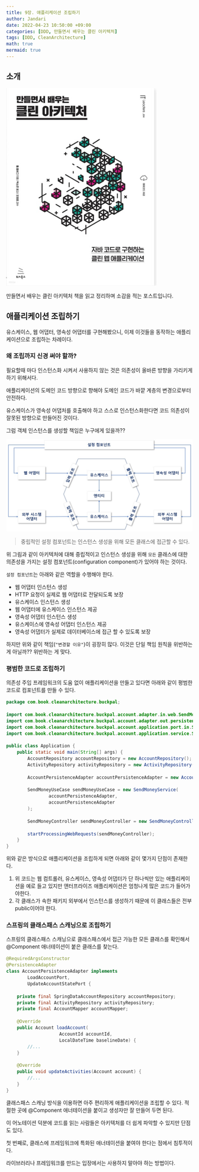 ```yaml
---
title: 9장. 애플리케이션 조립하기
author: Jandari
date: 2022-04-23 10:50:00 +09:00
categories: [DDD, 만들면서 배우는 클린 아키텍처]
tags: [DDD, CleanArchitecture]
math: true
mermaid: true
---
```


## 소개

![image](/assets/img/post/2022-04-23-MakeLearnCleanArchitecture_ch9/1.jpg)

만들면서 배우는 클린 아키텍처 책을 읽고 정리하며 소감을 적는 포스트입니다.

## 애플리케이션 조립하기 

유스케이스, 웹 어댑터, 영속성 어댑터를 구현해봤으니, 이제 이것들을 동작하는 애플리케이션으로 조립하는 차례이다.

### 왜 조립까지 신경 써야 할까?

필요할때 마다 인스턴스화 시켜서 사용하지 않는 것은 의존성이 올바른 방향을 가리키게 하기 위해서다.

애플리케이션의 도메인 코드 방향으로 향해야 도메인 코드가 바깥 계층의 변경으로부터 안전하다.

유스케이스가 영속성 어댑처를 호출해야 하고 스스로 인스턴스화한다면 코드 의존성이 잘못된 방향으로 만들어진 것이다.

그럼 객체 인스턴스를 생성할 책임은 누구에게 있을까?? 


![image](/assets/img/post/2022-04-23-MakeLearnCleanArchitecture_ch9/2.jpg)
> 중립적인 설정 컴포넌트는 인스턴스 생성을 위해 모든 클래스에 접근할 수 있다.

위 그림과 같이 아키텍처에 대해 중립적이고 인스턴스 생성을 위해 `모든` 클래스에 대한 의존성을 가지는 설정 컴포넌트(configuration component)가 있어야 하는 것이다.

`설정 컴포넌트`는 아래와 같은 역할을 수행해야 한다.

* 웹 어댑터 인스턴스 생성
* HTTP 요청이 실제로 웹 어댑터로 전달되도록 보장
* 유스케이스 인스턴스 생성
* 웹 어댑터에 유스케이스 인스턴스 제공
* 영속성 어댑터 인스턴스 생성
* 유스케이스에 영속성 어댑터 인스턴스 제공
* 영속성 어댑터가 실제로 데이터베이스에 접근 할 수 있도록 보장

하지만 위와 같이 책임(`"변경할 이유"`)이 굉장히 많다. 이것은 단일 책임 원칙을 위반하는 게 아닐까?? 위반하는 게 맞다.

### 평범한 코드로 조립하기

의존성 주입 프레임워크의 도움 없이 애플리케이션을 만들고 있다면 아래와 같이 평범한 코드로 컴포넌트를 만들 수 있다.

```java
package com.book.cleanarchitecture.buckpal;

import com.book.cleanarchitecture.buckpal.account.adapter.in.web.SendMoneyController;
import com.book.cleanarchitecture.buckpal.account.adapter.out.persistence.AccountPersistenceAdapter;
import com.book.cleanarchitecture.buckpal.account.application.port.in.SendMoneyUseCase;
import com.book.cleanarchitecture.buckpal.account.application.service.SendMoneyService;

public class Application {
    public static void main(String[] args) {
        AccountRepository accountRepository = new AccountRepository();
        ActivityRepository activityRepository = new ActivityRepository();

        AccountPersistenceAdapter accountPersistenceAdapter = new AccountPersistenceAdapter(accountRepository, activityRepository);

        SendMoneyUseCase sendMoneyUseCase = new SendMoneyService(
                accountPersistenceAdapter,
                accountPersistenceAdapter
        );

        SendMoneyController sendMoneyController = new SendMoneyController(sendMoneyUseCase);
        
        startProcessingWebRequests(sendMoneyController);
    }
}
```

위와 같은 방식으로 애플리케이션을 조립하게 되면 아래와 같이 몇가지 단점이 존재한다.

1. 위 코드는 웹 컴트롤러, 유스케이스, 영속성 어댑터가 단 하나씩만 있는 애플리케이션을 예로 들고 있지만 앤터프라이즈 애플리케이션은 엄청나게 많은 코드가 들어가야한다.
2. 각 클래스가 속한 패키지 외부에서 인스턴스를 생성하기 때문에 이 클래스들은 전부 public이어야 한다.


### 스프링의 클래스패스 스캐닝으로 조립하기

스프링의 클래스패스 스캐닝으로 클래스패스에서 접근 가능한 모든 클래스를 확인해서 @Component 애너테이션이 붙은 클래스를 찾는다.

```java
@RequiredArgsConstructor
@PersistenceAdapter
class AccountPersistenceAdapter implements
		LoadAccountPort,
		UpdateAccountStatePort {

	private final SpringDataAccountRepository accountRepository;
	private final ActivityRepository activityRepository;
	private final AccountMapper accountMapper;

	@Override
	public Account loadAccount(
					AccountId accountId,
					LocalDateTime baselineDate) {
        //...
	}

	@Override
	public void updateActivities(Account account) {
		//...
	}
}
```

클래스패스 스캐닝 방식을 이용하면 아주 편리하게 애플리케이션을 조립할 수 있다. 적절한 곳에 @Component 애너테이션을 붙이고 생성자만 잘 만들어 두면 된다.

이 어노테이션 덕분에 코드를 읽는 사람들은 아키텍처를 더 쉽게 파악할 수 있지만 단점도 있다.

첫 번째로, 클래스에 프레임워크에 특화된 애너테이션을 붙여야 한다는 점에서 침투적이다.

라이브러리나 프레임워크를 만드는 입장에서는 사용하지 말아야 하는 방법이다.
